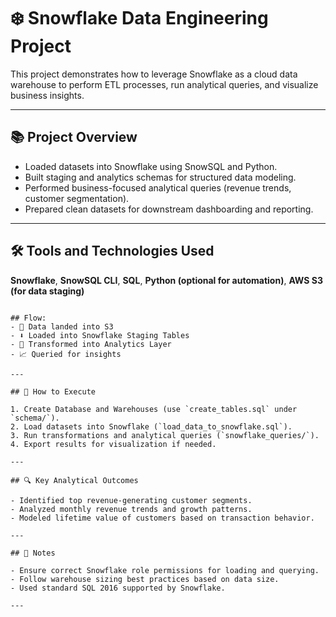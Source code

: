 
# ❄️ Snowflake Data Engineering Project

This project demonstrates how to leverage Snowflake as a cloud data warehouse to perform ETL processes, run analytical queries, and visualize business insights.

---

## 📚 Project Overview

- Loaded datasets into Snowflake using SnowSQL and Python.
- Built staging and analytics schemas for structured data modeling.
- Performed business-focused analytical queries (revenue trends, customer segmentation).
- Prepared clean datasets for downstream dashboarding and reporting.

---

## 🛠️ Tools and Technologies Used

**Snowflake**, **SnowSQL CLI**, **SQL**, **Python (optional for automation)**, **AWS S3 (for data staging)**

```

## Flow:
- 🚀 Data landed into S3
- ⬇️ Loaded into Snowflake Staging Tables
- 🔄 Transformed into Analytics Layer
- 📈 Queried for insights

---

## 🚀 How to Execute

1. Create Database and Warehouses (use `create_tables.sql` under `schema/`).
2. Load datasets into Snowflake (`load_data_to_snowflake.sql`).
3. Run transformations and analytical queries (`snowflake_queries/`).
4. Export results for visualization if needed.

---

## 🔍 Key Analytical Outcomes

- Identified top revenue-generating customer segments.
- Analyzed monthly revenue trends and growth patterns.
- Modeled lifetime value of customers based on transaction behavior.

---

## 📑 Notes

- Ensure correct Snowflake role permissions for loading and querying.
- Follow warehouse sizing best practices based on data size.
- Used standard SQL 2016 supported by Snowflake.

---

